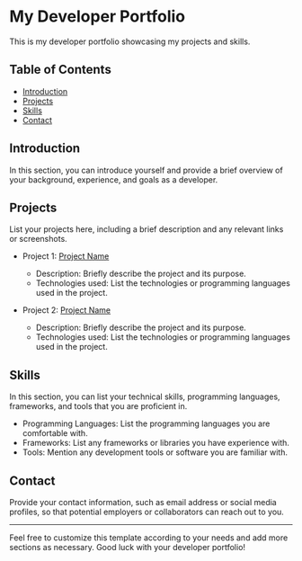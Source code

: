 # My Developer Portfolio

This is my developer portfolio showcasing my projects and skills.

## Table of Contents

- [Introduction](#introduction)
- [Projects](#projects)
- [Skills](#skills)
- [Contact](#contact)

## Introduction

In this section, you can introduce yourself and provide a brief overview of your background, experience, and goals as a developer.

## Projects

List your projects here, including a brief description and any relevant links or screenshots.

- Project 1: [Project Name](https://github.com/your-username/project-1)
  - Description: Briefly describe the project and its purpose.
  - Technologies used: List the technologies or programming languages used in the project.

- Project 2: [Project Name](https://github.com/your-username/project-2)
  - Description: Briefly describe the project and its purpose.
  - Technologies used: List the technologies or programming languages used in the project.

## Skills

In this section, you can list your technical skills, programming languages, frameworks, and tools that you are proficient in.

- Programming Languages: List the programming languages you are comfortable with.
- Frameworks: List any frameworks or libraries you have experience with.
- Tools: Mention any development tools or software you are familiar with.

## Contact

Provide your contact information, such as email address or social media profiles, so that potential employers or collaborators can reach out to you.

---

Feel free to customize this template according to your needs and add more sections as necessary. Good luck with your developer portfolio!